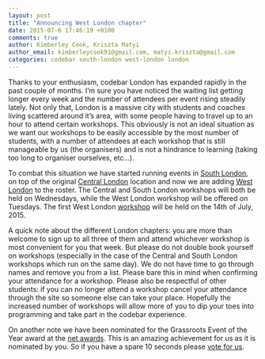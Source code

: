 ```yaml
---
layout: post
title: "Announcing West London chapter"
date: 2015-07-6 17:46:19 +0100
comments: true
author: Kimberley Cook, Kriszta Matyi
author_email: kimberleycook91@gmail.com, matyi.kriszta@gmail.com
categories: codebar south-london west-london london
---
```


Thanks to your enthusiasm, codebar London has expanded rapidly in the past couple of months. I’m sure you have noticed the waiting list getting longer every week and the number of attendees per event rising steadily lately. Not only that, London is a massive city with students and coaches living scattered around it’s area, with some people having to travel up to an hour to attend certain workshops. This obviously is not an ideal situation as we want our workshops to be easily accessible by the most number of students, with a number of attendees at each workshop that is still manageable by us (the organisers) and is not a hindrance to learning (taking too long to organiser ourselves, etc...). 

To combat this situation we have started running events in [South London](http://codebar.io/south-london), on top of the original [Central London](http://codebar.io/london) location and now we are adding [West London](http://codebar.io/west-london) to the roster. The Central and South London workshops will both be held on Wednesdays, while the West London workshop will be offered on Tuesdays. The first West London [workshop](http://codebar.io/workshops/150) will be held on the 14th of July, 2015. 

A quick note about the different London chapters: you are more than welcome to sign up to all three of them and attend whichever workshop is most convenient for you that week. But please do not double book yourself on workshops (especially in the case of the Central and South London workshops which run on the same day). We do not have time to go through names and remove you from a list. Please bare this in mind when confirming your attendance for a workshop. Please also be respectful of other students: if you can no longer attend a workshop cancel your attendance through the site so someone else can take your place. Hopefully the increased number of workshops will allow more of you to dip your toes into programming and take part in the codebar experience.

On another note we have been nominated for the Grassroots Event of the Year award at the [net awards](https://thenetawards.com/). This is an amazing achievement for us as it is nominated by you. So if you have a spare 10 seconds please [vote for us](https://thenetawards.com/vote/grassroots/codebar/).
